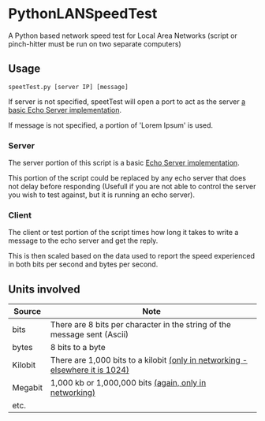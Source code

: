 # PythonLANSpeedTest
A Python based network speed test for Local Area Networks (script or pinch-hitter must be run on two separate computers)


## Usage
`speetTest.py [server IP] [message]`

If server is not specified, speetTest will open a port to act as the server [a basic Echo Server implementation](https://pymotw.com/2/socket/tcp.html).

If message is not specified, a portion of 'Lorem Ipsum' is used.


### Server 
The server portion of this script is a basic [Echo Server implementation](https://pymotw.com/2/socket/tcp.html).

This portion of the script could be replaced by any echo server that does not delay before responding (Usefull if you are not able to control the server you wish to test against, but it is running an echo server).
    
### Client
The client or test portion of the script times how long it takes to write a message to the echo server and get the reply. 

This is then scaled based on the data used to report the speed experienced in both bits per second and bytes per second.
 
## Units involved
| Source    | Note  |
| ---       | ---   |
| bits      | There are 8 bits per character in the string of the message sent (Ascii) |
| bytes     | 8 bits to a byte |
| Kilobit   | There are 1,000 bits to a kilobit [(only in networking - elsewhere it is 1024)](https://www.lifewire.com/network-data-rates-817365) |
| Megabit  | 1,000 kb or 1,000,000 bits [(again, only in networking)](https://www.lifewire.com/network-data-rates-817365) |
| etc.|